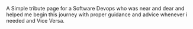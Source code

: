 A Simple tribute page for a Software Devops who was near and dear and helped me begin this journey with proper guidance and advice whenever i needed and Vice Versa. 
